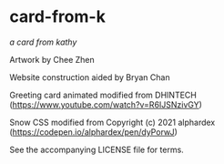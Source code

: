 # card-from-k
*a card from kathy*

Artwork by Chee Zhen

Website construction aided by Bryan Chan

Greeting card animated modified from DHINTECH (https://www.youtube.com/watch?v=R6IJSNzivGY)

Snow CSS modified from Copyright (c) 2021 alphardex (https://codepen.io/alphardex/pen/dyPorwJ)

See the accompanying LICENSE file for terms.
